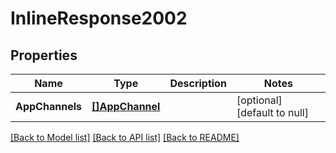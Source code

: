 # InlineResponse2002

## Properties
Name | Type | Description | Notes
------------ | ------------- | ------------- | -------------
**AppChannels** | [**[]AppChannel**](AppChannel.md) |  | [optional] [default to null]

[[Back to Model list]](../README.md#documentation-for-models) [[Back to API list]](../README.md#documentation-for-api-endpoints) [[Back to README]](../README.md)



